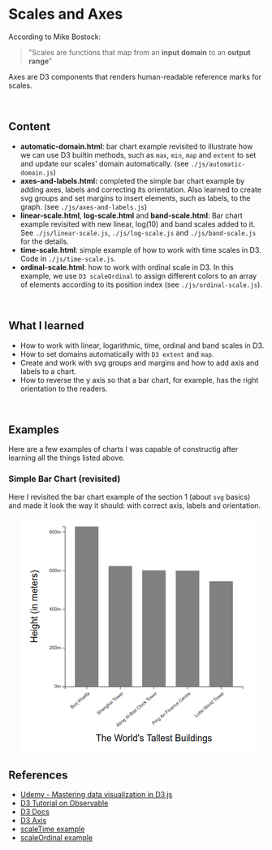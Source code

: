 # Scales and Axes

According to Mike Bostock: 

> "Scales are functions that map from an **input domain** to an **output range**"

Axes are D3 components that renders human-readable reference marks for scales. 

<br>

## Content

- **automatic-domain.html**: bar chart example revisited to illustrate how we can use D3 builtin methods, such as `max`, `min`, `map` and `extent` to set and update our scales' domain automatically. (see `./js/automatic-domain.js`) 
- **axes-and-labels.html:** completed the simple bar chart example by adding axes, labels and correcting its orientation. Also learned to create svg groups and set margins to insert elements, such as labels, to the graph. (see `./js/axes-and-labels.js`) 
- **linear-scale.html**, **log-scale.html** and **band-scale.html**: Bar chart example revisited with new linear, log(10) and band scales added to it. See `./js/linear-scale.js`, `./js/log-scale.js` and `./js/band-scale.js` for the details.
- **time-scale.html**: simple example of how to work with time scales in D3. Code in `./js/time-scale.js`.
- **ordinal-scale.html**: how to work with ordinal scale in D3. In this example, we use `D3 scaleOrdinal` to assign different colors to an array of elements according to its position index (see `./js/ordinal-scale.js`).

<br>

## What I learned

- How to work with linear, logarithmic, time, ordinal and band scales in D3.
- How to set domains automatically with `D3 extent` and `map`.
- Create and work with svg groups and margins and how to add axis and labels to a chart.
- How to reverse the y axis so that a bar chart, for example, has the right orientation to the readers.

<br>

## Examples

Here are a few examples of charts I was capable of constructig after learning all the things listed above. 

### Simple Bar Chart (revisited)

Here I revisited the bar chart example of the section 1 (about `svg` basics) and made it look the way it should: with correct axis, labels and orientation.

<p align='center'>
    <img src='./prints/simple-bar-chart.png'>
</p>


## References

- [Udemy - Mastering data visualization in D3.js](https://www.udemy.com/course/masteringd3js)
- [D3 Tutorial on Observable](https://observablehq.com/@d3/learn-d3)
- [D3 Docs](https://github.com/d3/d3/wiki)
- [D3 Axis](https://github.com/d3/d3-axis)
- [scaleTime example](https://bl.ocks.org/d3indepth/8948c9936c71e63ef2647bc4cc2ebf78)
- [scaleOrdinal example](https://bl.ocks.org/d3indepth/fabe4d1adbf658c0b73c74d3ea36d465)